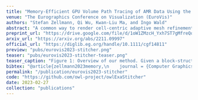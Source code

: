 ```yaml
---
title: "Memory-Efficient GPU Volume Path Tracing of AMR Data Using the Dual Mesh"
venue: "The Eurographics Conference on Visualization (EuroVis)"
authors: "Stefan Zellmann, Qi Wu, Kwan-Liu Ma, and Ingo Wald"
abstract: "A common way to render cell-centric adaptive mesh refinement (AMR) data is to compute the dual mesh and visualize that with a standard unstructured element renderer. While the dual mesh provides a high-quality interpolator, the memory requirements of the dual mesh data structure are significantly higher than those of the original grid, which prevents rendering very large data sets. We introduce a GPU-friendly data structure and a clustering algorithm that allow for efficient AMR dual mesh rendering with a competitive memory footprint. Fundamentally, any off-the-shelf unstructured element renderer running on GPUs could be extended to support our data structure just by adding a gridlet element type in addition to the standard tetrahedra, pyramids, wedges, and hexahedra supported by default. We integrated the data structure into a volumetric path tracer to compare it to various state-of-the-art unstructured element sampling methods. We show that our data structure easily competes with these method in terms of rendering performance, but is much more memory-efficient."
preprint_url: "https://drive.google.com/file/d/1oW1ZMzcH_Yxh7ST7gMfreQqTFrhlpmWo/view?usp=sharing"
arxiv_url: "https://arxiv.org/abs/2211.09997"
official_url: "https://diglib.eg.org/handle/10.1111/cgf14811"
preview: "pubs/eurovis2023-stitcher.png"
teaser: "pubs/eurovis2023-stitcher-teaser.png"
teaser_caption: "Figure 1: Overview of our method. Given a block-structured or octree-AMR data set (left) we first create the dual mesh (middle) and split that into the truly unstructured elements used to stitch the level boundaries (red) and those that are regular voxels (blue/white checkered). We then cluster voxels to become agridletso. Right: gridlets colorized by their ID. We build a bounding volume hierarchy over the gridlets and the remaining unstructured elements. The result is a sampleable representation that generates the exact same result as sampling on the dual mesh directly, but with significantly lower memory overhead and higher sampling speed. On our largest data sets, we see memory savings of up to 3x compared to highly compressed state-of-the-art unstructured mesh representations."
bibtex: "@article{zellmann2023memory,\n    journal = {Computer Graphics Forum},\n    title = {{Memory-Efficient GPU Volume Path Tracing of AMR Data Using the Dual Mesh}},\n    author = {Zellmann, Stefan and Wu, Qi and Ma, Kwan-Liu and Wald, Ingo},\n    year = {2023},\n    publisher = {The Eurographics Association and John Wiley & Sons Ltd.},\n    ISSN = {1467-8659},\n    DOI = {10.1111/cgf.14811}\n}"
permalink: "/publication/eurovis2023-stitcher"
code: "https://github.com/owl-project/owlExaStitcher"
date: 2023-02-27
collection: "publications"
---
```

<!-- leave empty for now -->
